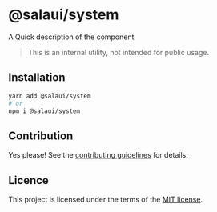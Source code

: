# @salaui/system

A Quick description of the component

> This is an internal utility, not intended for public usage.

## Installation

```sh
yarn add @salaui/system
# or
npm i @salaui/system
```

## Contribution

Yes please! See the
[contributing guidelines](https://github.com/tricdt/salaui/blob/master/CONTRIBUTING.md)
for details.

## Licence

This project is licensed under the terms of the
[MIT license](https://github.com/tricdt/salaui/blob/master/LICENSE).
